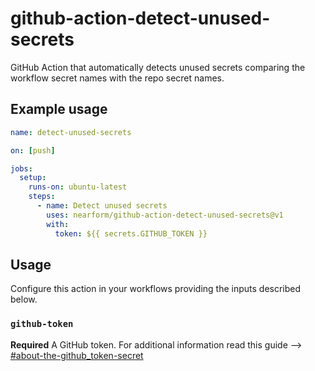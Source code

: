 # github-action-detect-unused-secrets

GitHub Action that automatically detects unused secrets comparing the workflow secret names with the repo secret names.

## Example usage

```yaml
name: detect-unused-secrets

on: [push]

jobs:
  setup:
    runs-on: ubuntu-latest
    steps:
      - name: Detect unused secrets
        uses: nearform/github-action-detect-unused-secrets@v1
        with:
          token: ${{ secrets.GITHUB_TOKEN }}
```

## Usage

Configure this action in your workflows providing the inputs described below.

### `github-token`

**Required** A GitHub token. For additional information read this guide --> [#about-the-github_token-secret](https://help.github.com/en/actions/automating-your-workflow-with-github-actions/authenticating-with-the-github_token#about-the-github_token-secret)
